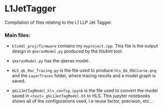 # L1JetTagger
Compilation of files relating to the L1 LLP Jet Tagger.

### Main files:

* `hls4ml_proj/firmware` contains my `myproject.cpp`. This file is the output design in `qkerasModel.py` produced by the hls4ml tool.

* `qkerasModel.py` has the qkeras model.

* `HLS_qk_Roc_Tracing.py` is the file used to produce `hls_Qk_ROCCurve.png` and the `LayerTraces` folder, where tracing results and a model graph is saved. 

* `qkL1JetTagModel_hls_config.ipynb` is the file used to convert the model saved in `<text>_qkL1JetTagModel.h5` to HLS. This jupyter notebooks shows all of the configurations used, i.e reuse factor, precision, etc...
